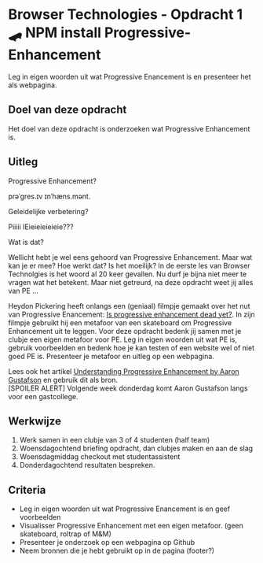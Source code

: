 # Browser Technologies - Opdracht 1 🛹 NPM install Progressive-Enhancement

Leg in eigen woorden uit wat Progressive Enancement is en presenteer het als webpagina.

## Doel van deze opdracht

Het doel van deze opdracht is onderzoeken wat Progressive Enhancement is.

## Uitleg

Progressive Enhancement?

prəˈɡres.ɪv ɪnˈhæns.mənt.

Geleidelijke verbetering?

Piiiii IEieieieieieie???

Wat is dat?

Wellicht hebt je wel eens gehoord van Progressive Enhancement. Maar wat kan je er mee? Hoe werkt dat? Is het moeilijk? In de eerste les van Browser Technolgies is het woord al 20 keer gevallen. Nu durf je bijna niet meer te vragen wat het betekent. Maar niet getreurd, na deze opdracht weet jij alles van PE ...

Heydon Pickering heeft onlangs een (geniaal) filmpje gemaakt over het nut van Progressive Enancement: [Is progressive enhancement dead yet?](https://briefs.video/videos/is-progressive-enhancement-dead-yet/).
In zijn filmpje gebruikt hij een metafoor van een skateboard om Progressive Enhancement uit te leggen.
Voor deze opdracht bedenk jij samen met je clubje een eigen metafoor voor PE.
Leg in eigen woorden uit wat PE is, gebruik voorbeelden en bedenk hoe je kan testen of een website wel of niet goed PE is.
Presenteer je metafoor en uitleg op een webpagina.

Lees ook het artikel [Understanding Progressive Enhancement by Aaron Gustafson](https://alistapart.com/article/understandingprogressiveenhancement) en gebruik dit als bron.
<br> [SPOILER ALERT] Volgende week donderdag komt Aaron Gustafson langs voor een gastcollege.

## Werkwijze

1. Werk samen in een clubje van 3 of 4 studenten (half team)
2. Woensdagochtend briefing opdracht, dan clubjes maken en aan de slag
3. Woensdagmiddag checkout met studentassistent
4. Donderdagochtend resultaten bespreken.


## Criteria

- Leg in eigen woorden uit wat Progressive Enancement is en geef voorbeelden
- Visualisser Progressive Enhancement met een eigen metafoor. (geen skateboard, roltrap of M&M)
- Presenteer je onderzoek op een webpagina op Github
- Neem bronnen die je hebt gebruikt op in de pagina (footer?)
